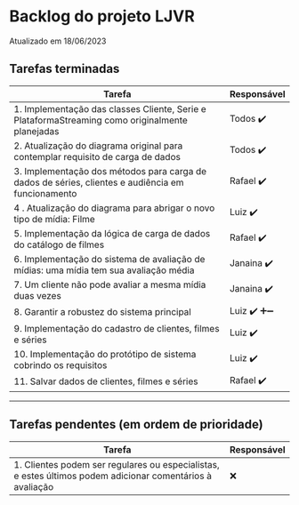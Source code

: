 # Backlog do projeto LJVR
Atualizado em 18/06/2023

## Tarefas terminadas

| Tarefa      | Responsável |
| ----------- | ----------- |
| 1. Implementação das classes Cliente, Serie e PlataformaStreaming como originalmente planejadas      | Todos  ✔️     |
| 2. Atualização do diagrama original para contemplar requisito de carga de dados   | Todos ✔️       |
| 3. Implementação dos métodos para carga de dados de séries, clientes e audiência em funcionamento      | Rafael ✔️     |
| 4 . Atualização do diagrama para abrigar o novo tipo de mídia: Filme   | Luiz ✔️     |
| 5. Implementação da lógica de carga de dados do catálogo de filmes |  Rafael ✔️ | 
| 6. Implementação do sistema de avaliação de mídias: uma mídia tem sua avaliação média |  Janaina ✔️ | 
| 7. Um cliente não pode avaliar a mesma mídia duas vezes |  Janaina ✔️ | 
| 8. Garantir a robustez do sistema principal |  Luiz ✔️ ➕➖ | 
| 9. Implementação do cadastro de clientes, filmes e séries |  Luiz ✔️ | 
| 10. Implementação do protótipo de sistema cobrindo os requisitos | Luiz ✔️ | 
| 11. Salvar dados de clientes, filmes e séries |   Rafael ✔️ | 

----

## Tarefas pendentes (em ordem de prioridade)

| Tarefa      | Responsável |
| ----------- | ----------- |
| 1. Clientes podem ser regulares ou especialistas, e estes últimos podem adicionar comentários à avaliação |  ❌ | 

<!-- icons ➕➖ ✔️ ❌-->
